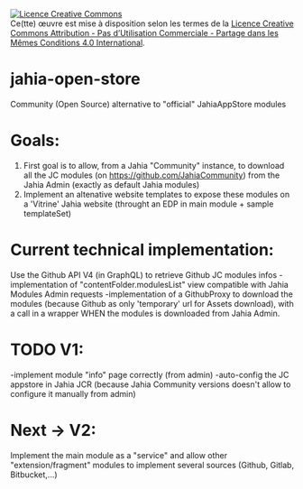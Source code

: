 <a rel="license" href="http://creativecommons.org/licenses/by-nc-sa/4.0/"><img alt="Licence Creative Commons" style="border-width:0" src="https://i.creativecommons.org/l/by-nc-sa/4.0/88x31.png" /></a><br />Ce(tte) œuvre est mise à disposition selon les termes de la <a rel="license" href="http://creativecommons.org/licenses/by-nc-sa/4.0/">Licence Creative Commons Attribution - Pas d’Utilisation Commerciale - Partage dans les Mêmes Conditions 4.0 International</a>.

# jahia-open-store
Community (Open Source) alternative to "official" JahiaAppStore modules

Goals:
======
1) First goal is to allow, from a Jahia "Community" instance, 
    to download all the JC modules (on https://github.com/JahiaCommunity) 
     from the Jahia Admin (exactly as default Jahia modules)
2) Implement an altenative website templates to expose these modules on a 'Vitrine' Jahia website (throught an EDP in main module + sample templateSet)

Current technical implementation:
=================================
Use the Github API V4 (in GraphQL) to retrieve Github JC modules infos
-implementation of "contentFolder.modulesList" view compatible with Jahia Modules Admin requests
-implementation of a GithubProxy to download the modules (because Github as only 'temporary' url for Assets download), 
   with a call in a wrapper WHEN the modules is downloaded from Jahia Admin.

TODO V1:
========
-implement module "info" page correctly (from admin)
-auto-config the JC appstore in Jahia JCR (because Jahia Community versions doesn't allow to configure it manually from admin)


Next -> V2: 
===========
Implement the main module as a "service" and allow other "extension/fragment" modules to implement several sources (Github, Gitlab, Bitbucket,...)
